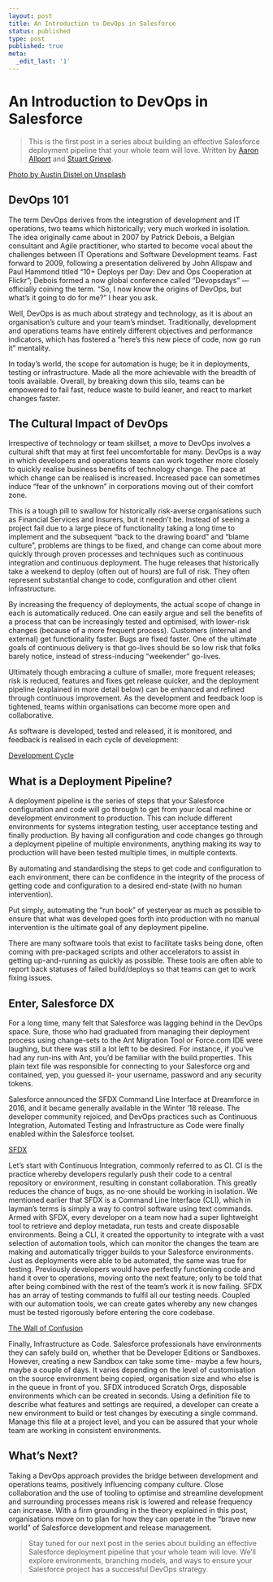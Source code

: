 ```yaml
---
layout: post
title: An Introduction to DevOps in Salesforce
status: published
type: post
published: true
meta:
  _edit_last: '1'
---
```


# An Introduction to DevOps in Salesforce

> This is the first post in a series about building an effective Salesforce deployment pipeline that your whole team will love. Written by [Aaron Allport](https://linkedin.com/in/aaronallport/) and [Stuart Grieve](https://linkedin.com/in/stuart-grieve/).

[Photo by Austin Distel on Unsplash](/images/devops-101.jpeg "Photo by Austin Distel on Unsplash")

## DevOps 101

The term DevOps derives from the integration of development and IT operations, two teams which historically; very much worked in isolation. The idea originally came about in 2007 by Patrick Debois, a Belgian consultant and Agile practitioner, who started to become vocal about the challenges between IT Operations and Software Development teams. Fast forward to 2009, following a presentation delivered by John Allspaw and Paul Hammond titled “10+ Deploys per Day: Dev and Ops Cooperation at Flickr”; Debois formed a now global conference called “Devopsdays” — officially coining the term. “So, I now know the origins of DevOps, but what’s it going to do for me?” I hear you ask.

Well, DevOps is as much about strategy and technology, as it is about an organisation’s culture and your team’s mindset. Traditionally, development and operations teams have entirely different objectives and performance indicators, which has fostered a “here’s this new piece of code, now go run it” mentality.

In today’s world, the scope for automation is huge; be it in deployments, testing or infrastructure. Made all the more achievable with the breadth of tools available. Overall, by breaking down this silo, teams can be empowered to fail fast, reduce waste to build leaner, and react to market changes faster.

## The Cultural Impact of DevOps

Irrespective of technology or team skillset, a move to DevOps involves a cultural shift that may at first feel uncomfortable for many. DevOps is a way in which developers and operations teams can work together more closely to quickly realise business benefits of technology change. The pace at which change can be realised is increased. Increased pace can sometimes induce “fear of the unknown” in corporations moving out of their comfort zone.

This is a tough pill to swallow for historically risk-averse organisations such as Financial Services and Insurers, but it needn’t be. Instead of seeing a project fail due to a large piece of functionality taking a long time to implement and the subsequent “back to the drawing board” and “blame culture”, problems are things to be fixed, and change can come about more quickly through proven processes and techniques such as continuous integration and continuous deployment. The huge releases that historically take a weekend to deploy (often out of hours) are full of risk. They often represent substantial change to code, configuration and other client infrastructure.

By increasing the frequency of deployments, the actual scope of change in each is automatically reduced. One can easily argue and sell the benefits of a process that can be increasingly tested and optimised, with lower-risk changes (because of a more frequent process). Customers (internal and external) get functionality faster. Bugs are fixed faster. One of the ultimate goals of continuous delivery is that go-lives should be so low risk that folks barely notice, instead of stress-inducing “weekender” go-lives.

Ultimately though embracing a culture of smaller, more frequent releases; risk is reduced, features and fixes get release quicker, and the deployment pipeline (explained in more detail below) can be enhanced and refined through continuous improvement. As the development and feedback loop is tightened, teams within organisations can become more open and collaborative.

As software is developed, tested and released, it is monitored, and feedback is realised in each cycle of development:

[Development Cycle](/images/devops-cycle.png "Development Cycle")

## What is a Deployment Pipeline?

A deployment pipeline is the series of steps that your Salesforce configuration and code will go through to get from your local machine or development environment to production. This can include different environments for systems integration testing, user acceptance testing and finally production. By having all configuration and code changes go through a deployment pipeline of multiple environments, anything making its way to production will have been tested multiple times, in multiple contexts.

By automating and standardising the steps to get code and configuration to each environment, there can be confidence in the integrity of the process of getting code and configuration to a desired end-state (with no human intervention).

Put simply, automating the “run book” of yesteryear as much as possible to ensure that what was developed goes forth into production with no manual intervention is the ultimate goal of any deployment pipeline.

There are many software tools that exist to facilitate tasks being done, often coming with pre-packaged scripts and other accelerators to assist in getting up-and-running as quickly as possible. These tools are often able to report back statuses of failed build/deploys so that teams can get to work fixing issues.

## Enter, Salesforce DX

For a long time, many felt that Salesforce was lagging behind in the DevOps space. Sure, those who had graduated from managing their deployment process using change-sets to the Ant Migration Tool or Force.com IDE were laughing, but there was still a lot left to be desired. For instance, if you’ve had any run-ins with Ant, you’d be familiar with the build.properties. This plain text file was responsible for connecting to your Salesforce org and contained, yep, you guessed it- your username, password and any security tokens.

Salesforce announced the SFDX Command Line Interface at Dreamforce in 2016, and it became generally available in the Winter ’18 release. The developer community rejoiced, and DevOps practices such as Continuous Integration, Automated Testing and Infrastructure as Code were finally enabled within the Salesforce toolset.

[SFDX](/images/sfdx.jpeg "SFDX")

Let’s start with Continuous Integration, commonly referred to as CI. CI is the practice whereby developers regularly push their code to a central repository or environment, resulting in constant collaboration. This greatly reduces the chance of bugs, as no-one should be working in isolation. We mentioned earlier that SFDX is a Command Line Interface (CLI), which in layman’s terms is simply a way to control software using text commands. Armed with SFDX, every developer on a team now had a super lightweight tool to retrieve and deploy metadata, run tests and create disposable environments. Being a CLI, it created the opportunity to integrate with a vast selection of automation tools, which can monitor the changes the team are making and automatically trigger builds to your Salesforce environments.
Just as deployments were able to be automated, the same was true for testing. Previously developers would have perfectly functioning code and hand it over to operations, moving onto the next feature; only to be told that after being combined with the rest of the team’s work it is now failing. SFDX has an array of testing commands to fulfil all our testing needs. Coupled with our automation tools, we can create gates whereby any new changes must be tested rigorously before entering the core codebase.

[The Wall of Confusion](/images/wall-of-confusion.jpeg "The Wall of Confusion")

Finally, Infrastructure as Code. Salesforce professionals have environments they can safely build on, whether that be Developer Editions or Sandboxes. However, creating a new Sandbox can take some time- maybe a few hours, maybe a couple of days. It varies depending on the level of customisation on the source environment being copied, organisation size and who else is in the queue in front of you. SFDX introduced Scratch Orgs, disposable environments which can be created in seconds. Using a definition file to describe what features and settings are required, a developer can create a new environment to build or test changes by executing a single command. Manage this file at a project level, and you can be assured that your whole team are working in consistent environments.

## What’s Next?

Taking a DevOps approach provides the bridge between development and operations teams, positively influencing company culture. Close collaboration and the use of tooling to optimise and streamline development and surrounding processes means risk is lowered and release frequency can increase. With a firm grounding in the theory explained in this post, organisations move on to plan for how they can operate in the “brave new world” of Salesforce development and release management.

> Stay tuned for our next post in the series about building an effective Salesforce deployment pipeline that your whole team will love. We’ll explore environments, branching models, and ways to ensure your Salesforce project has a successful DevOps strategy.